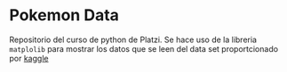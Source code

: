 # Pokemon Data

Repositorio del curso de python de Platzi.
Se hace uso de la libreria  `matplolib` para mostrar los datos que se leen del data set proportcionado por [kaggle](https://www.kaggle.com/datasets/tifekusimo/national-pokdex-dataset-gen1-gen9)
